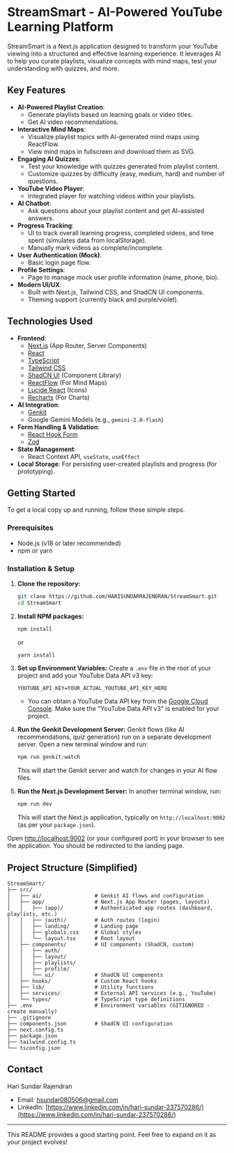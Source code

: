 
# StreamSmart - AI-Powered YouTube Learning Platform

StreamSmart is a Next.js application designed to transform your YouTube viewing into a structured and effective learning experience. It leverages AI to help you curate playlists, visualize concepts with mind maps, test your understanding with quizzes, and more.

## Key Features

*   **AI-Powered Playlist Creation**:
    *   Generate playlists based on learning goals or video titles.
    *   Get AI video recommendations.
*   **Interactive Mind Maps**:
    *   Visualize playlist topics with AI-generated mind maps using ReactFlow.
    *   View mind maps in fullscreen and download them as SVG.
*   **Engaging AI Quizzes**:
    *   Test your knowledge with quizzes generated from playlist content.
    *   Customize quizzes by difficulty (easy, medium, hard) and number of questions.
*   **YouTube Video Player**:
    *   Integrated player for watching videos within your playlists.
*   **AI Chatbot**:
    *   Ask questions about your playlist content and get AI-assisted answers.
*   **Progress Tracking**:
    *   UI to track overall learning progress, completed videos, and time spent (simulates data from localStorage).
    *   Manually mark videos as complete/incomplete.
*   **User Authentication (Mock)**:
    *   Basic login page flow.
*   **Profile Settings**:
    *   Page to manage mock user profile information (name, phone, bio).
*   **Modern UI/UX**:
    *   Built with Next.js, Tailwind CSS, and ShadCN UI components.
    *   Theming support (currently black and purple/violet).

## Technologies Used

*   **Frontend**:
    *   [Next.js](https://nextjs.org/) (App Router, Server Components)
    *   [React](https://reactjs.org/)
    *   [TypeScript](https://www.typescriptlang.org/)
    *   [Tailwind CSS](https://tailwindcss.com/)
    *   [ShadCN UI](https://ui.shadcn.com/) (Component Library)
    *   [ReactFlow](https://reactflow.dev/) (For Mind Maps)
    *   [Lucide React](https://lucide.dev/) (Icons)
    *   [Recharts](https://recharts.org/) (For Charts)
*   **AI Integration**:
    *   [Genkit](https://firebase.google.com/docs/genkit)
    *   Google Gemini Models (e.g., `gemini-2.0-flash`)
*   **Form Handling & Validation**:
    *   [React Hook Form](https://react-hook-form.com/)
    *   [Zod](https://zod.dev/)
*   **State Management**:
    *   React Context API, `useState`, `useEffect`
*   **Local Storage**: For persisting user-created playlists and progress (for prototyping).

## Getting Started

To get a local copy up and running, follow these simple steps.

### Prerequisites

*   Node.js (v18 or later recommended)
*   npm or yarn

### Installation & Setup

1.  **Clone the repository:**
    ```bash
    git clone https://github.com/HARISUNDARRAJENDRAN/StreamSmart.git
    cd StreamSmart
    ```

2.  **Install NPM packages:**
    ```bash
    npm install
    ```
    or
    ```bash
    yarn install
    ```

3.  **Set up Environment Variables:**
    Create a `.env` file in the root of your project and add your YouTube Data API v3 key:
    ```env
    YOUTUBE_API_KEY=YOUR_ACTUAL_YOUTUBE_API_KEY_HERE
    ```
    *   You can obtain a YouTube Data API key from the [Google Cloud Console](https://console.cloud.google.com/). Make sure the "YouTube Data API v3" is enabled for your project.

4.  **Run the Genkit Development Server:**
    Genkit flows (like AI recommendations, quiz generation) run on a separate development server. Open a new terminal window and run:
    ```bash
    npm run genkit:watch
    ```
    This will start the Genkit server and watch for changes in your AI flow files.

5.  **Run the Next.js Development Server:**
    In another terminal window, run:
    ```bash
    npm run dev
    ```
    This will start the Next.js application, typically on `http://localhost:9002` (as per your `package.json`).

Open [http://localhost:9002](http://localhost:9002) (or your configured port) in your browser to see the application. You should be redirected to the landing page.

## Project Structure (Simplified)

```
StreamSmart/
├── src/
│   ├── ai/                 # Genkit AI flows and configuration
│   ├── app/                # Next.js App Router (pages, layouts)
│   │   ├── (app)/          # Authenticated app routes (dashboard, playlists, etc.)
│   │   ├── (auth)/         # Auth routes (login)
│   │   ├── landing/        # Landing page
│   │   ├── globals.css     # Global styles
│   │   └── layout.tsx      # Root layout
│   ├── components/         # UI components (ShadCN, custom)
│   │   ├── auth/
│   │   ├── layout/
│   │   ├── playlists/
│   │   ├── profile/
│   │   └── ui/             # ShadCN UI components
│   ├── hooks/              # Custom React hooks
│   ├── lib/                # Utility functions
│   ├── services/           # External API services (e.g., YouTube)
│   └── types/              # TypeScript type definitions
├── .env                    # Environment variables (GITIGNORED - create manually)
├── .gitignore
├── components.json         # ShadCN UI configuration
├── next.config.ts
├── package.json
├── tailwind.config.ts
└── tsconfig.json
```

## Contact

Hari Sundar Rajendran
*   Email: [hsundar080506@gmail.com](mailto:hsundar080506@gmail.com)
*   LinkedIn: [https://www.linkedin.com/in/hari-sundar-237570286/](https://www.linkedin.com/in/hari-sundar-237570286/)

---

This README provides a good starting point. Feel free to expand on it as your project evolves!
